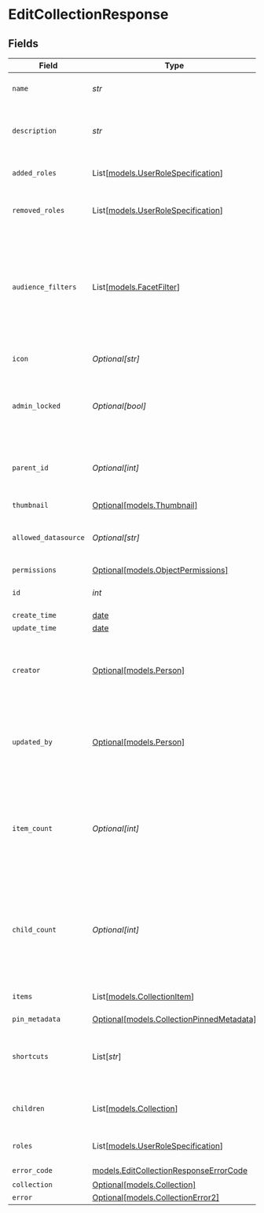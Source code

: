 # EditCollectionResponse


## Fields

| Field                                                                                                                    | Type                                                                                                                     | Required                                                                                                                 | Description                                                                                                              | Example                                                                                                                  |
| ------------------------------------------------------------------------------------------------------------------------ | ------------------------------------------------------------------------------------------------------------------------ | ------------------------------------------------------------------------------------------------------------------------ | ------------------------------------------------------------------------------------------------------------------------ | ------------------------------------------------------------------------------------------------------------------------ |
| `name`                                                                                                                   | *str*                                                                                                                    | :heavy_check_mark:                                                                                                       | The unique name of the Collection.                                                                                       |                                                                                                                          |
| `description`                                                                                                            | *str*                                                                                                                    | :heavy_check_mark:                                                                                                       | A brief summary of the Collection's contents.                                                                            |                                                                                                                          |
| `added_roles`                                                                                                            | List[[models.UserRoleSpecification](../models/userrolespecification.md)]                                                 | :heavy_minus_sign:                                                                                                       | A list of added user roles for the Collection.                                                                           |                                                                                                                          |
| `removed_roles`                                                                                                          | List[[models.UserRoleSpecification](../models/userrolespecification.md)]                                                 | :heavy_minus_sign:                                                                                                       | A list of removed user roles for the Collection.                                                                         |                                                                                                                          |
| `audience_filters`                                                                                                       | List[[models.FacetFilter](../models/facetfilter.md)]                                                                     | :heavy_minus_sign:                                                                                                       | Filters which restrict who should see this Collection. Values are taken from the corresponding filters in people search. |                                                                                                                          |
| `icon`                                                                                                                   | *Optional[str]*                                                                                                          | :heavy_minus_sign:                                                                                                       | The emoji icon of this Collection.                                                                                       |                                                                                                                          |
| `admin_locked`                                                                                                           | *Optional[bool]*                                                                                                         | :heavy_minus_sign:                                                                                                       | Indicates whether edits are allowed for everyone or only admins.                                                         |                                                                                                                          |
| `parent_id`                                                                                                              | *Optional[int]*                                                                                                          | :heavy_minus_sign:                                                                                                       | The parent of this Collection, or 0 if it's a top-level Collection.                                                      |                                                                                                                          |
| `thumbnail`                                                                                                              | [Optional[models.Thumbnail]](../models/thumbnail.md)                                                                     | :heavy_minus_sign:                                                                                                       | N/A                                                                                                                      |                                                                                                                          |
| `allowed_datasource`                                                                                                     | *Optional[str]*                                                                                                          | :heavy_minus_sign:                                                                                                       | The datasource type this Collection can hold.                                                                            |                                                                                                                          |
| `permissions`                                                                                                            | [Optional[models.ObjectPermissions]](../models/objectpermissions.md)                                                     | :heavy_minus_sign:                                                                                                       | N/A                                                                                                                      |                                                                                                                          |
| `id`                                                                                                                     | *int*                                                                                                                    | :heavy_check_mark:                                                                                                       | The unique ID of the Collection.                                                                                         |                                                                                                                          |
| `create_time`                                                                                                            | [date](https://docs.python.org/3/library/datetime.html#date-objects)                                                     | :heavy_minus_sign:                                                                                                       | N/A                                                                                                                      |                                                                                                                          |
| `update_time`                                                                                                            | [date](https://docs.python.org/3/library/datetime.html#date-objects)                                                     | :heavy_minus_sign:                                                                                                       | N/A                                                                                                                      |                                                                                                                          |
| `creator`                                                                                                                | [Optional[models.Person]](../models/person.md)                                                                           | :heavy_minus_sign:                                                                                                       | N/A                                                                                                                      | {<br/>"name": "George Clooney",<br/>"obfuscatedId": "abc123"<br/>}                                                       |
| `updated_by`                                                                                                             | [Optional[models.Person]](../models/person.md)                                                                           | :heavy_minus_sign:                                                                                                       | N/A                                                                                                                      | {<br/>"name": "George Clooney",<br/>"obfuscatedId": "abc123"<br/>}                                                       |
| `item_count`                                                                                                             | *Optional[int]*                                                                                                          | :heavy_minus_sign:                                                                                                       | The number of items currently in the Collection. Separated from the actual items so we can grab the count without items. |                                                                                                                          |
| `child_count`                                                                                                            | *Optional[int]*                                                                                                          | :heavy_minus_sign:                                                                                                       | The number of children Collections. Separated from the actual children so we can grab the count without children.        |                                                                                                                          |
| `items`                                                                                                                  | List[[models.CollectionItem](../models/collectionitem.md)]                                                               | :heavy_minus_sign:                                                                                                       | The items in this Collection.                                                                                            |                                                                                                                          |
| `pin_metadata`                                                                                                           | [Optional[models.CollectionPinnedMetadata]](../models/collectionpinnedmetadata.md)                                       | :heavy_minus_sign:                                                                                                       | N/A                                                                                                                      |                                                                                                                          |
| `shortcuts`                                                                                                              | List[*str*]                                                                                                              | :heavy_minus_sign:                                                                                                       | The names of the shortcuts (Go Links) that point to this Collection.                                                     |                                                                                                                          |
| `children`                                                                                                               | List[[models.Collection](../models/collection.md)]                                                                       | :heavy_minus_sign:                                                                                                       | The children Collections of this Collection.                                                                             |                                                                                                                          |
| `roles`                                                                                                                  | List[[models.UserRoleSpecification](../models/userrolespecification.md)]                                                 | :heavy_minus_sign:                                                                                                       | A list of user roles for the Collection.                                                                                 |                                                                                                                          |
| `error_code`                                                                                                             | [models.EditCollectionResponseErrorCode](../models/editcollectionresponseerrorcode.md)                                   | :heavy_check_mark:                                                                                                       | N/A                                                                                                                      |                                                                                                                          |
| `collection`                                                                                                             | [Optional[models.Collection]](../models/collection.md)                                                                   | :heavy_minus_sign:                                                                                                       | N/A                                                                                                                      |                                                                                                                          |
| `error`                                                                                                                  | [Optional[models.CollectionError2]](../models/collectionerror2.md)                                                       | :heavy_minus_sign:                                                                                                       | N/A                                                                                                                      |                                                                                                                          |